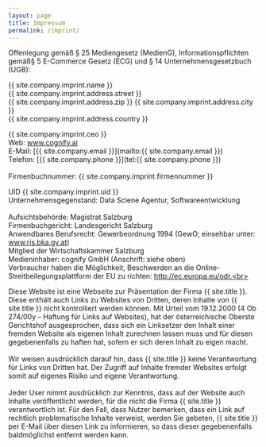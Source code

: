 ```yaml
---
layout: page
title: Impressum
permalink: /imprint/
---
```

Offenlegung gemäß § 25 Mediengesetz (MedienG), Informationspflichten gemäß§ 5 E-Commerce Ge­setz (ECG) und § 14 Unternehmensgesetzbuch (UGB):


{{ site.company.imprint.name }}<br>
{{ site.company.imprint.address.street }}<br>
{{ site.company.imprint.address.zip }} {{ site.company.imprint.address.city }}<br>
{{ site.company.imprint.address.country }}<br>

{{ site.company.imprint.ceo }}<br>
Web: www.cognify.ai<br>
E-Mail: [{{ site.company.email }}](mailto:{{ site.company.email }})<br>
Telefon: [{{ site.company.phone }}](tel:{{ site.company.phone }})<br><br>
Firmenbuchnummer: {{ site.company.imprint.firmennummer }}<br>

UID {{ site.company.imprint.uid }}<br>
Unternehmensgegenstand: Data Sciene Agentur, Softwareentwicklung<br><br>
Aufsichtsbehörde: Magistrat Salzburg<br>
Firmenbuchgericht: Landesgericht Salzburg<br>
Anwendbares Berufsrecht: Gewerbeordnung 1994 (GewO; einsehbar unter: www.ris.bka.gv.at)<br>
Mitglied der Wirtschaftskammer Salzburg<br>
Medieninhaber: cognify GmbH (Anschrift: siehe oben)<br>
Verbraucher haben die Möglichkeit, Beschwerden an die Online-Streitbeilegungsplattform der EU zu richten: http://ec.europa.eu/odr.<br>
 


Diese Website ist eine Webseite zur Präsentation der Firma {{ site.title }}. Diese enthält auch Links zu Websites von Dritten, deren Inhalte von {{ site.title }} nicht kontrolliert werden können. Mit Urteil vom 19.12.2000 (4 Ob 274/00y – Haftung für Links auf Websites), hat der österreichische Oberste Gerichtshof ausgesprochen, dass sich ein Linksetzer den Inhalt einer fremden Website als eigenen Inhalt zurechnen lassen muss und für diesen gegebenenfalls zu haften hat, sofern er sich deren Inhalt zu eigen macht.<br><br>
Wir weisen ausdrücklich darauf hin, dass {{ site.title }} keine Verantwortung für Links von Dritten hat. Der Zugriff auf Inhalte fremder Websites erfolgt somit auf eigenes Risiko und eigene Verantwortung.<br><br>
Jeder User nimmt ausdrücklich zur Kenntnis, dass auf der Website auch Inhalte veröffentlicht werden, für die nicht die Firma {{ site.title }} verantwortlich ist. Für den Fall, dass Nutzer bemerken, dass ein Link auf rechtlich problematische Inhalte verweist, werden Sie gebeten, {{ site.title }} per E-Mail über diesen Link zu informieren, so dass dieser gegebenenfalls baldmöglichst entfernt werden kann.
